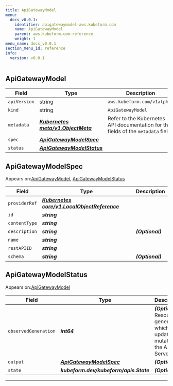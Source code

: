 ```yaml
---
title: ApiGatewayModel
menu:
  docs_v0.0.1:
    identifier: apigatewaymodel-aws.kubeform.com
    name: ApiGatewayModel
    parent: aws.kubeform.com-reference
    weight: 1
menu_name: docs_v0.0.1
section_menu_id: reference
info:
  version: v0.0.1
---
```


## ApiGatewayModel
| Field | Type | Description |
| ------ | ----- | ----------- |
| `apiVersion` | string | `aws.kubeform.com/v1alpha1` |
|    `kind` | string | `ApiGatewayModel` |
| `metadata` | ***[Kubernetes meta/v1.ObjectMeta](https://kubernetes.io/docs/reference/generated/kubernetes-api/v1.13/#objectmeta-v1-meta)***|Refer to the Kubernetes API documentation for the fields of the `metadata` field.|
| `spec` | ***[ApiGatewayModelSpec](#apigatewaymodelspec)***||
| `status` | ***[ApiGatewayModelStatus](#apigatewaymodelstatus)***||
## ApiGatewayModelSpec

Appears on:[ApiGatewayModel](#apigatewaymodel), [ApiGatewayModelStatus](#apigatewaymodelstatus)

| Field | Type | Description |
| ------ | ----- | ----------- |
| `providerRef` | ***[Kubernetes core/v1.LocalObjectReference](https://kubernetes.io/docs/reference/generated/kubernetes-api/v1.13/#localobjectreference-v1-core)***||
| `id` | ***string***||
| `contentType` | ***string***||
| `description` | ***string***| ***(Optional)*** |
| `name` | ***string***||
| `restAPIID` | ***string***||
| `schema` | ***string***| ***(Optional)*** |
## ApiGatewayModelStatus

Appears on:[ApiGatewayModel](#apigatewaymodel)

| Field | Type | Description |
| ------ | ----- | ----------- |
| `observedGeneration` | ***int64***| ***(Optional)*** Resource generation, which is updated on mutation by the API Server.|
| `output` | ***[ApiGatewayModelSpec](#apigatewaymodelspec)***| ***(Optional)*** |
| `state` | ***kubeform.dev/kubeform/apis.State***| ***(Optional)*** |
---
